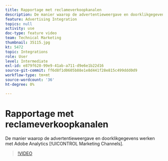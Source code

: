 ```yaml
---
title: Rapportage met reclameverkoopkanalen
description: De manier waarop de advertentieweergave en doorklikgegevens werken met Adobe Analytics Marketing Channels
feature: Advertising Integration
topics: null
activity: use
doc-type: feature video
team: Technical Marketing
thumbnail: 35115.jpg
kt: 5472
topic: Integrations
role: User
level: Intermediate
exl-id: e879f628-99e9-41ab-a711-d9e6e1b22d16
source-git-commit: ff6d8f1d0605b88e1e8d441f28e815c499ddd0d9
workflow-type: tm+mt
source-wordcount: '36'
ht-degree: 0%

---
```


# Rapportage met reclameverkoopkanalen

De manier waarop de advertentieweergave en doorklikgegevens werken met Adobe Analytics [!UICONTROL Marketing Channels].

>[!VIDEO](https://video.tv.adobe.com/v/35115/?quality=12&learn=on)
